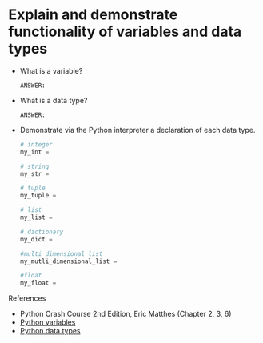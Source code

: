 # Explain and demonstrate functionality of variables and data types

- What is a variable?

  ```text
  ANSWER:
  ```

- What is a data type?

  ```text
  ANSWER:
  ```

- Demonstrate via the Python interpreter a declaration of each data type.

    ```python
    # integer
    my_int =

    # string
    my_str =

    # tuple
    my_tuple =

    # list
    my_list =

    # dictionary
    my_dict =

    #multi dimensional list
    my_mutli_dimensional_list =

    #float
    my_float =

    ```


References

- Python Crash Course 2nd Edition, Eric Matthes (Chapter 2, 3, 6)
- [Python variables](https://www.w3schools.com/python/python_variables.asp)
- [Python data types](https://www.w3schools.com/python/python_datatypes.asp)
